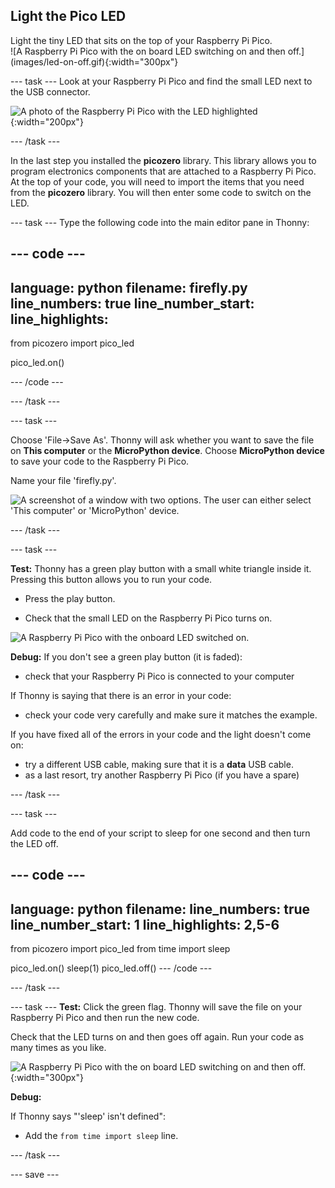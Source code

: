 ## Light the Pico LED

<div style="display: flex; flex-wrap: wrap">
<div style="flex-basis: 200px; flex-grow: 1; margin-right: 15px;">
Light the tiny LED that sits on the top of your Raspberry Pi Pico.
</div>
<div>
![A Raspberry Pi Pico with the on board LED switching on and then off.](images/led-on-off.gif){:width="300px"}
</div>
</div>

--- task ---
Look at your Raspberry Pi Pico and find the small LED next to the USB connector. 

![A photo of the Raspberry Pi Pico with the LED highlighted](images/pico-led.jpg){:width="200px"}

--- /task ---

In the last step you installed the **picozero** library. This library allows you to program electronics components that are attached to a Raspberry Pi Pico. At the top of your code, you will need to import the items that you need from the **picozero** library. You will then enter some code to switch on the LED. 

--- task ---
Type the following code into the main editor pane in Thonny:

--- code ---
---
language: python
filename: firefly.py
line_numbers: true
line_number_start: 
line_highlights: 
---
from picozero import pico_led 

pico_led.on()

--- /code ---

--- /task ---

--- task ---

Choose 'File->Save As'. Thonny will ask whether you want to save the file on **This computer** or the **MicroPython device**. Choose **MicroPython device** to save your code to the Raspberry Pi Pico. 

Name your file 'firefly.py'.

![A screenshot of a window with two options. The user can either select 'This computer' or 'MicroPython' device.](images/save-on-device.png)

--- /task ---

--- task ---

**Test:** Thonny has a green play button with a small white triangle inside it. Pressing this button allows you to run your code. 

+ Press the play button.  

+ Check that the small LED on the Raspberry Pi Pico turns on. 

![A Raspberry Pi Pico with the onboard LED switched on.](images/led-on.jpg)

**Debug:** 
If you don't see a green play button (it is faded):
+ check that your Raspberry Pi Pico is connected to your computer

If Thonny is saying that there is an error in your code:
+ check your code very carefully and make sure it matches the example.

If you have fixed all of the errors in your code and the light doesn't come on:
+ try a different USB cable, making sure that it is a **data** USB cable.
+ as a last resort, try another Raspberry Pi Pico (if you have a spare)

--- /task ---

--- task ---

Add code to the end of your script to sleep for one second and then turn the LED off. 

--- code ---
---
language: python
filename: 
line_numbers: true
line_number_start: 1
line_highlights: 2,5-6
---
from picozero import pico_led
from time import sleep

pico_led.on()
sleep(1)
pico_led.off()
--- /code ---

--- /task ---

--- task ---
**Test:** Click the green flag. Thonny will save the file on your Raspberry Pi Pico and then run the new code. 

Check that the LED turns on and then goes off again. Run your code as many times as you like. 

![A Raspberry Pi Pico with the on board LED switching on and then off.](images/led-on-off.gif){:width="300px"}

**Debug:**

If Thonny says "'sleep' isn't defined":
+ Add the `from time import sleep` line. 

--- /task ---

--- save ---
